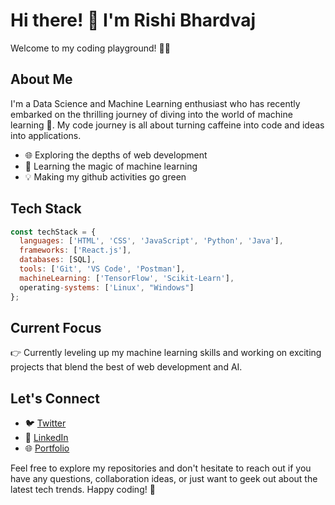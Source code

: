 # Hi there! 👋 I'm Rishi Bhardvaj

Welcome to my coding playground! 👨‍💻

## About Me

I'm a Data Science and Machine Learning enthusiast who has recently embarked on the thrilling journey of diving into the world of machine learning 🚀. My code journey is all about turning caffeine into code and ideas into applications.

- 🌐 Exploring the depths of web development
- 🤖 Learning the magic of machine learning
- 💡 Making my github activities go green

## Tech Stack

```javascript
const techStack = {
  languages: ['HTML', 'CSS', 'JavaScript', 'Python', 'Java'],
  frameworks: ['React.js'],
  databases: [SQL],
  tools: ['Git', 'VS Code', 'Postman'],
  machineLearning: ['TensorFlow', 'Scikit-Learn'],
  operating-systems: ['Linux', "Windows"]
};
```

## Current Focus

👉 Currently leveling up my machine learning skills and working on exciting projects that blend the best of web development and AI.

## Let's Connect

- 🐦 [Twitter](https://twitter.com/rishi_bhardvaj)
- 💼 [LinkedIn](https://www.linkedin.com/in/rishibhardvaj/)
- 🌐 [Portfolio](https://rishi-bhardvaj.github.io/Portfolio/)

Feel free to explore my repositories and don't hesitate to reach out if you have any questions, collaboration ideas, or just want to geek out about the latest tech trends. Happy coding! 🚀

